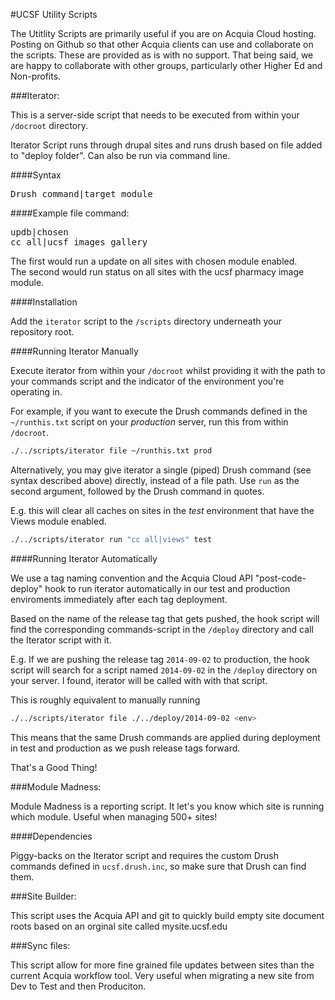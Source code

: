#UCSF Utility Scripts

The Utitlity Scripts are primarily useful if you are on Acquia Cloud hosting. Posting on Github so that other Acquia clients can use and collaborate on the scripts. These are provided as is with no support. That being said, we are happy to collaborate with other groups, particularly other Higher Ed and Non-profits.

###Iterator:

This is a server-side script that needs to be executed from within your `/docroot` directory.

Iterator Script runs through drupal sites and runs drush based on file added to "deploy folder". Can also be run via command line.

####Syntax
<pre>
Drush command|target module
</pre>

####Example file command:
<pre>
updb|chosen
cc all|ucsf_images_gallery
</pre>

The first would run a update on all sites with chosen module enabled.<br>
The second would run status on all sites with the ucsf pharmacy image module.


####Installation

Add the `iterator` script to the `/scripts` directory underneath your repository root.

####Running Iterator Manually

Execute iterator from within your `/docroot` whilst providing it with the path to your commands script and the indicator of the environment you're operating in.

For example, if you want to execute the Drush commands defined in the `~/runthis.txt` script on your *production* server,  run this from within `/docroot`.

```bash
./../scripts/iterator file ~/runthis.txt prod
```

Alternatively, you may give iterator a single (piped) Drush command (see syntax described above) directly, instead of a file path. Use `run` as the second argument, followed by the Drush command in quotes.

E.g. this will clear all caches on sites in the *test* environment that have the Views module enabled.

```bash
./../scripts/iterator run "cc all|views" test
```
####Running Iterator Automatically

We use a tag naming convention and the Acquia Cloud API "post-code-deploy" hook to run iterator automatically in our test and production enviroments immediately after each tag deployment.

Based on the name of the release tag that gets pushed, the hook script will find the corresponding commands-script in the `/deploy` directory and call the Iterator script with it.

E.g. If we are pushing the release tag `2014-09-02` to production, the hook script will search for a script named `2014-09-02` in the `/deploy` directory on your server. I found, iterator will be called with with that script.

This is roughly equivalent to manually running 

```bash
./../scripts/iterator file ./../deploy/2014-09-02 <env>
```

This means that the same Drush commands are applied during deployment in test and production as we push release tags forward.

That's a Good Thing!


###Module Madness:

Module Madness is a reporting script. It let's you know which site is running which module. Useful when managing 500+ sites!

####Dependencies

Piggy-backs on the Iterator script and requires the custom Drush commands defined in `ucsf.drush.inc`, so make sure that Drush can find them.

###Site Builder:

This script uses the Acquia API and git to quickly build empty site document roots based on an orginal site called mysite.ucsf.edu

###Sync files: 

This script allow for more fine grained file updates between sites than the current Acquia workflow tool. Very useful when migrating a new site from Dev to Test and then Produciton.
